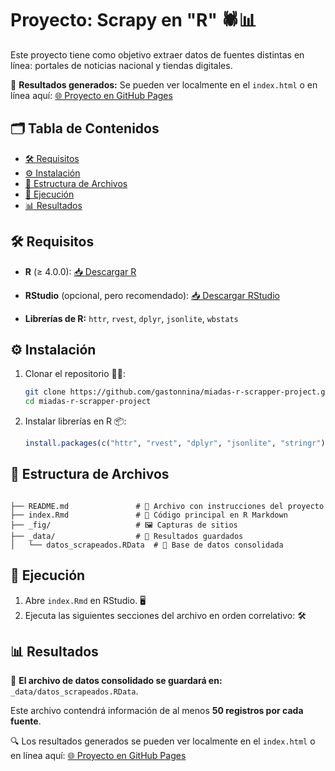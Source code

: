 <!-- omit in toc -->
# Proyecto: Scrapy en "R" 🕷️📊

Este proyecto tiene como objetivo extraer datos de fuentes distintas en línea: portales de noticias nacional y tiendas digitales.

📄 **Resultados generados:** Se pueden ver localmente en el `index.html` o en línea aquí: [🌐 Proyecto en GitHub Pages](https://gastonnina.github.io/miadas-r-scrapper-project)

<!-- omit in toc -->
## 🗂️ Tabla de Contenidos

- [🛠️ Requisitos](#️-requisitos)
- [⚙️ Instalación](#️-instalación)
- [📁 Estructura de Archivos](#-estructura-de-archivos)
- [🚀 Ejecución](#-ejecución)
- [📊 Resultados](#-resultados)


## 🛠️ Requisitos

- **R** (≥ 4.0.0): [📥 Descargar R](https://cran.r-project.org/)
- **RStudio** (opcional, pero recomendado): [📥 Descargar RStudio](https://posit.co/download/rstudio-desktop/)

- **Librerías de R:** `httr`, `rvest`, `dplyr`, `jsonlite`, `wbstats`

## ⚙️ Instalación

1. Clonar el repositorio 🧑‍💻:

   ```bash
   git clone https://github.com/gastonnina/miadas-r-scrapper-project.git
   cd miadas-r-scrapper-project
   ```

2. Instalar librerías en R 📦:

   ```r
   install.packages(c("httr", "rvest", "dplyr", "jsonlite", "stringr"))
   ```

## 📁 Estructura de Archivos

```

├── README.md               # 📄 Archivo con instrucciones del proyecto
├── index.Rmd               # 🔢 Código principal en R Markdown
├── _fig/                   # 🖼️ Capturas de sitios
├── _data/                  # 📂 Resultados guardados
│   └── datos_scrapeados.RData  # 💾 Base de datos consolidada
```

## 🚀 Ejecución

1. Abre `index.Rmd` en RStudio. 🖥️
2. Ejecuta las siguientes secciones del archivo en orden correlativo: 🛠️

## 📊 Resultados

📁 **El archivo de datos consolidado se guardará en:**
`_data/datos_scrapeados.RData`.

Este archivo contendrá información de al menos **50 registros por cada fuente**.

🔍 Los resultados generados se pueden ver localmente en el `index.html` o en línea aquí: [🌐 Proyecto en GitHub Pages](https://gastonnina.github.io/miadas-r-scrapper-project)
